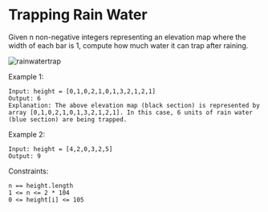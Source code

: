 # Trapping Rain Water

Given n non-negative integers representing an elevation map where the width of each bar is 1, compute how much water it can trap after raining.

 ![rainwatertrap](../../../../../Downloads/rainwatertrap.png)

Example 1:

    Input: height = [0,1,0,2,1,0,1,3,2,1,2,1]
    Output: 6
    Explanation: The above elevation map (black section) is represented by array [0,1,0,2,1,0,1,3,2,1,2,1]. In this case, 6 units of rain water (blue section) are being trapped.

Example 2:

    Input: height = [4,2,0,3,2,5]
    Output: 9
 

Constraints:

    n == height.length
    1 <= n <= 2 * 104
    0 <= height[i] <= 105
